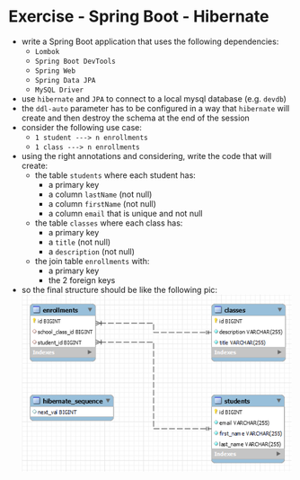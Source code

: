 # Exercise - Spring Boot - Hibernate
* write a Spring Boot application that uses the following dependencies:
  * `Lombok`
  * `Spring Boot DevTools`
  * `Spring Web`
  * `Spring Data JPA` 
  * `MySQL Driver`
* use `hibernate` and `JPA` to connect to a local mysql database (e.g. `devdb`)
* the `ddl-auto` parameter has to be configured in a way that `hibernate` will create and then destroy the schema at the end of the session
* consider the following use case:
  * `1 student ---> n enrollments`
  * `1 class ---> n enrollments`
* using the right annotations and considering, write the code that will create:
  * the table `students` where each student has:
    * a primary key
    * a column `lastName` (not null)
    * a column `firstName` (not null)
    * a column `email` that is unique and not null
  * the table `classes` where each class has:
    * a primary key
    * a `title` (not null)
    * a `description` (not null)
  * the join table `enrollments` with:
    * a primary key
    * the 2 foreign keys
* so the final structure should be like the following pic:
  ![](er-diagram.PNG)
